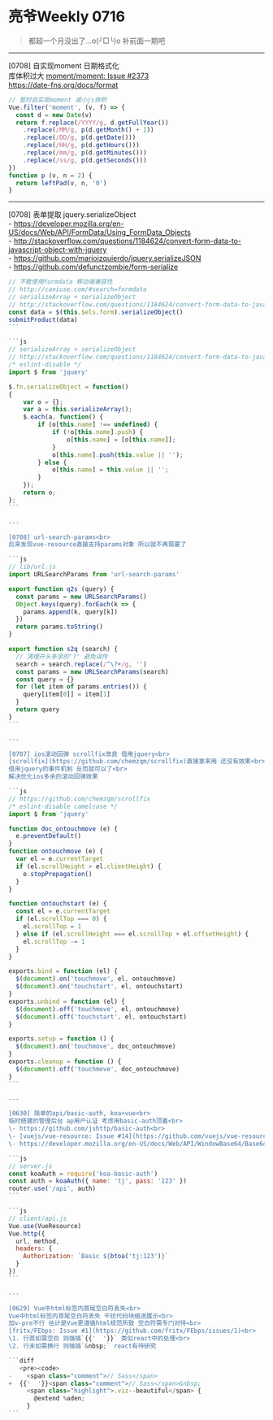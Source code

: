 # 亮爷Weekly 0716

> 都超一个月没出了...o(╯□╰)o 补前面一期吧

---

[0708] 自实现moment 日期格式化<br>
库体积过大 [moment/moment: Issue #2373](https://github.com/moment/moment/issues/2373)<br>
https://date-fns.org/docs/format

```js
// 暂时自实现moment 减小js体积
Vue.filter('moment', (v, f) => {
  const d = new Date(v)
  return f.replace(/YYYY/g, d.getFullYear())
    .replace(/MM/g, p(d.getMonth() + 1))
    .replace(/DD/g, p(d.getDate()))
    .replace(/HH/g, p(d.getHours()))
    .replace(/mm/g, p(d.getMinutes()))
    .replace(/ss/g, p(d.getSeconds()))
})
function p (v, n = 2) {
  return leftPad(v, n, '0')
}
```

---

[0708] 表单提取 jquery.serializeObject<br>
\- https://developer.mozilla.org/en-US/docs/Web/API/FormData/Using_FormData_Objects<br>
\- http://stackoverflow.com/questions/1184624/convert-form-data-to-javascript-object-with-jquery<br>
\- https://github.com/marioizquierdo/jquery.serializeJSON<br>
\- https://github.com/defunctzombie/form-serialize

````js
// 不敢使用formdata 移动端兼容性
// http://caniuse.com/#search=formdata
// serializeArray + serializeObject
// http://stackoverflow.com/questions/1184624/convert-form-data-to-javascript-object-with-jquery
const data = $(this.$els.form).serializeObject()
submitProduct(data)
```

```js
// serializeArray + serializeObject
// http://stackoverflow.com/questions/1184624/convert-form-data-to-javascript-object-with-jquery
/* eslint-disable */
import $ from 'jquery'

$.fn.serializeObject = function()
{
    var o = {};
    var a = this.serializeArray();
    $.each(a, function() {
        if (o[this.name] !== undefined) {
            if (!o[this.name].push) {
                o[this.name] = [o[this.name]];
            }
            o[this.name].push(this.value || '');
        } else {
            o[this.name] = this.value || '';
        }
    });
    return o;
};
```

---

[0708] url-search-params<br>
后来发现vue-resource直接支持params对象 所以就不再需要了

```js
// lib/url.js
import URLSearchParams from 'url-search-params'

export function q2s (query) {
  const params = new URLSearchParams()
  Object.keys(query).forEach(k => {
    params.append(k, query[k])
  })
  return params.toString()
}

export function s2q (search) {
  // 清理开头多余的'?' 避免误传
  search = search.replace(/^\?+/g, '')
  const params = new URLSearchParams(search)
  const query = {}
  for (let item of params.entries()) {
    query[item[0]] = item[1]
  }
  return query
}
```

---

[0707] ios滚动回弹 scrollfix改良 借用jquery<br>
[scrollfix](https://github.com/chemzqm/scrollfix)直接拿来用 还没有效果<br>
借用jquery的事件机制 反而就可以了<br>
解决优化ios多余的滚动回弹效果

```js
// https://github.com/chemzqm/scrollfix
/* eslint-disable camelcase */
import $ from 'jquery'

function doc_ontouchmove (e) {
  e.preventDefault()
}
function ontouchmove (e) {
  var el = e.currentTarget
  if (el.scrollHeight > el.clientHeight) {
    e.stopPropagation()
  }
}

function ontouchstart (e) {
  const el = e.currentTarget
  if (el.scrollTop === 0) {
    el.scrollTop = 1
  } else if (el.scrollHeight === el.scrollTop + el.offsetHeight) {
    el.scrollTop -= 1
  }
}

exports.bind = function (el) {
  $(document).on('touchmove', el, ontouchmove)
  $(document).on('touchstart', el, ontouchstart)
}
exports.unbind = function (el) {
  $(document).off('touchmove', el, ontouchmove)
  $(document).off('touchstart', el, ontouchstart)
}

exports.setup = function () {
  $(document).on('touchmove', doc_ontouchmove)
}
exports.cleanup = function () {
  $(document).off('touchmove', doc_ontouchmove)
}
```

---

[0630] 简单的api/basic-auth, koa+vue<br>
临时搭建的管理后台 ap用户认证 考虑用basic-auth顶着<br>
\- https://github.com/jshttp/basic-auth<br>
\- [vuejs/vue-resource: Issue #14](https://github.com/vuejs/vue-resource/issues/14)<br>
\- https://developer.mozilla.org/en-US/docs/Web/API/WindowBase64/Base64_encoding_and_decoding

```js
// server.js
const koaAuth = require('koa-basic-auth')
const auth = koaAuth({ name: 'tj', pass: '123' })
router.use('/api', auth)
```

```js
// client/api.js
Vue.use(VueResource)
Vue.http({
  url, method,
  headers: {
    Authorization: `Basic ${btoa('tj:123')}`
  }
})
```

---

[0629] Vue中html标签内首尾空白符丢失<br>
Vue中html标签内首尾空白符丢失 干扰代码块缩进展示<br>
加v-pre不行 估计是Vue更遵循html规范所致 空白符需专门对待<br>
[fritx/FEbps: Issue #1](https://github.com/fritx/FEbps/issues/1)<br>
\1. 行首如需空白 则强插`{{'  '}}` 类似react中的处理<br>
\2. 行末如需换行 则强插`&nbsp;` react有待研究

```diff
   <pre><code>
-    <span class="comment">// Sass</span>
+  {{'  '}}<span class="comment">// Sass</span>&nbsp;
     <span class="highlight">.viz--beautiful</span> {
       @extend %aden;
     }
```
